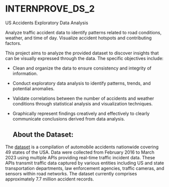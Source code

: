 # INTERNPROVE_DS_2
US Accidents Exploratory Data Analysis

Analyze traffic accident data to identify patterns related to road conditions, weather, and time of day. Visualize accident hotspots and contributing factors.

This project aims to analyze the provided dataset to discover insights that can be visually expressed through the data. The specific objectives include:

* Clean and organize the data to ensure consistency and integrity of information.
* Conduct exploratory data analysis to identify patterns, trends, and potential anomalies.
* Validate correlations between the number of accidents and weather conditions through statistical analysis and visualization techniques.
* Graphically represent findings creatively and effectively to clearly communicate conclusions derived from data analysis.

  ## About the Dataset: 
The [dataset](https://www.kaggle.com/datasets/sobhanmoosavi/us-accidents) is a compilation of automobile accidents nationwide covering 49 states of the USA. Data were collected from February 2016 to March 2023 using multiple APIs providing real-time traffic incident data. These APIs transmit traffic data captured by various entities including US and state transportation departments, law enforcement agencies, traffic cameras, and sensors within road networks. The dataset currently comprises approximately 7.7 million accident records.


